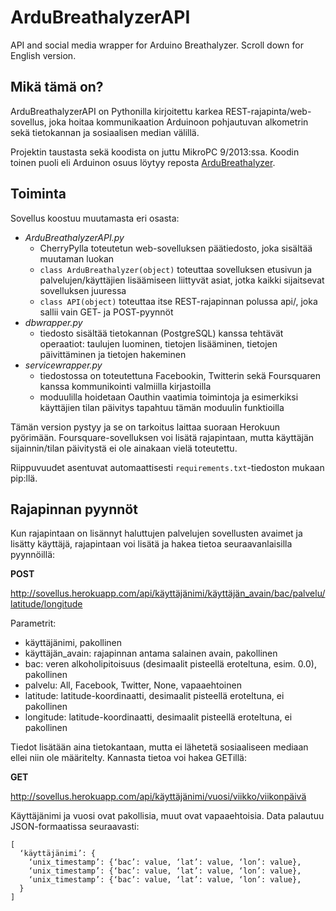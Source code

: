 ArduBreathalyzerAPI
===================

API and social media wrapper for Arduino Breathalyzer. Scroll down for English version.

Mikä tämä on?
-------------
ArduBreathalyzerAPI on Pythonilla kirjoitettu karkea REST-rajapinta/web-sovellus, joka hoitaa kommunikaation Arduinoon pohjautuvan alkometrin sekä tietokannan ja sosiaalisen median välillä.

Projektin taustasta sekä koodista on juttu MikroPC 9/2013:ssa. Koodin toinen puoli eli Arduinon osuus löytyy reposta [ArduBreathalyzer](https://github.com/skvark/ArduBreathalyzer).

Toiminta
--------
Sovellus koostuu muutamasta eri osasta:

* *ArduBreathalyzerAPI.py*
  - CherryPylla toteutetun web-sovelluksen päätiedosto, joka sisältää muutaman luokan
  - `class ArduBreathalyzer(object)` toteuttaa sovelluksen etusivun ja palvelujen/käyttäjien lisäämiseen liittyvät asiat, jotka kaikki sijaitsevat sovelluksen juuressa
  - `class API(object)` toteuttaa itse REST-rajapinnan polussa api/, joka sallii vain GET- ja POST-pyynnöt
* *dbwrapper.py*
  - tiedosto sisältää tietokannan (PostgreSQL) kanssa tehtävät operaatiot: taulujen luominen, tietojen lisääminen, tietojen päivittäminen ja tietojen hakeminen
* *servicewrapper.py*
  - tiedostossa on toteutettuna Facebookin, Twitterin sekä Foursquaren kanssa kommunikointi valmiilla kirjastoilla 
  - moduulilla hoidetaan Oauthin vaatimia toimintoja ja esimerkiksi käyttäjien tilan päivitys tapahtuu tämän moduulin funktioilla

Tämän version pystyy ja se on tarkoitus laittaa suoraan Herokuun pyörimään. Foursquare-sovelluksen voi lisätä rajapintaan, 
mutta käyttäjän sijainnin/tilan päivitystä ei ole ainakaan vielä toteutettu.

Riippuvuudet asentuvat automaattisesti `requirements.txt`-tiedoston mukaan pip:llä.

Rajapinnan pyynnöt
------------------

Kun rajapintaan on lisännyt haluttujen palvelujen sovellusten avaimet ja lisätty käyttäjä, rajapintaan voi lisätä ja hakea tietoa seuraavanlaisilla pyynnöillä:

__POST__

http://sovellus.herokuapp.com/api/käyttäjänimi/käyttäjän_avain/bac/palvelu/latitude/longitude

Parametrit:

- käyttäjänimi, pakollinen
- käyttäjän_avain: rajapinnan antama salainen avain, pakollinen
- bac: veren alkoholipitoisuus (desimaalit pisteellä eroteltuna, esim. 0.0), pakollinen
- palvelu: All, Facebook, Twitter, None, vapaaehtoinen
- latitude: latitude-koordinaatti, desimaalit pisteellä eroteltuna, ei pakollinen
- longitude: latitude-koordinaatti, desimaalit pisteellä eroteltuna, ei pakollinen

Tiedot lisätään aina tietokantaan, mutta ei lähetetä sosiaaliseen mediaan ellei niin ole määritelty. Kannasta tietoa voi hakea GETillä:

__GET__

http://sovellus.herokuapp.com/api/käyttäjänimi/vuosi/viikko/viikonpäivä

Käyttäjänimi ja vuosi ovat pakollisia, muut ovat vapaaehtoisia. Data palautuu JSON-formaatissa seuraavasti:

    [
      ‘käyttäjänimi’: {  
        ‘unix_timestamp’: {‘bac’: value, ‘lat’: value, ‘lon’: value},
        ‘unix_timestamp’: {‘bac’: value, ‘lat’: value, ‘lon’: value},
        ‘unix_timestamp’: {‘bac’: value, ‘lat’: value, ‘lon’: value},
      }
    ]
